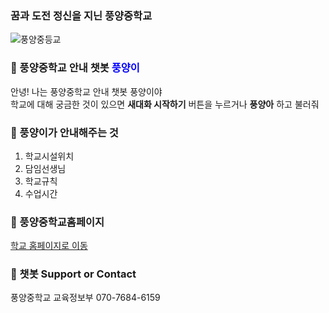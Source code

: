 ### 꿈과 도전 정신을 지닌 풍양중학교 
![풍양중등교](https://user-images.githubusercontent.com/80456991/120893219-101c3e80-c64d-11eb-8e63-3a2897952b45.PNG)  

### 📖 풍양중학교 안내 챗봇 <span style="color:blue">풍양이</span>

안녕! 나는 풍양중학교 안내 챗봇 풍양이야  
학교에 대해 궁금한 것이 있으면 **새대화 시작하기** 버튼을 누르거나 **풍양아** 하고 불러줘  

  
### 📖 풍양이가 안내해주는 것
1. 학교시설위치
2. 담임선생님
3. 학교규칙
4. 수업시간

### 📖 풍양중학교홈페이지
  [학교 홈페이지로 이동](http://www.ny-pungyang.ms.kr)  

### 📖 챗봇 Support or Contact
  풍양중학교 교육정보부 070-7684-6159
